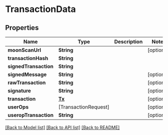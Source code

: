# TransactionData

## Properties
Name | Type | Description | Notes
------------ | ------------- | ------------- | -------------
**moonScanUrl** | **String** |  | [optional] 
**transactionHash** | **String** |  | 
**signedTransaction** | **String** |  | 
**signedMessage** | **String** |  | [optional] 
**rawTransaction** | **String** |  | [optional] 
**signature** | **String** |  | [optional] 
**transaction** | [**Tx**](Tx.md) |  | [optional] 
**userOps** | [TransactionRequest] |  | [optional] 
**useropTransaction** | **String** |  | [optional] 

[[Back to Model list]](../README.md#documentation-for-models) [[Back to API list]](../README.md#documentation-for-api-endpoints) [[Back to README]](../README.md)


